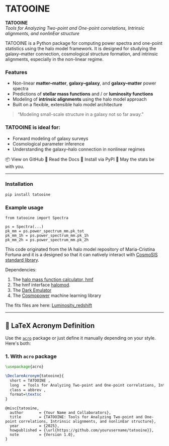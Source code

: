 
# TATOOINE

**TATOOINE**  
*Tools for Analyzing Two-point and One-point correlations, Intrinsic alignments, and nonlinEar structure*

TATOOINE is a Python package for computing power spectra and one-point statistics using the halo model framework. It is designed for studying the galaxy–matter connection, cosmological structure formation, and intrinsic alignments, especially in the non-linear regime.

### Features
- Non-linear **matter–matter**, **galaxy–galaxy**, and **galaxy–matter** power spectra
- Predictions of **stellar mass functions** and / or **luminosity functions**
- Modeling of **intrinsic alignments** using the halo model approach
- Built on a flexible, extensible halo model architecture

> “Modeling small-scale structure in a galaxy not so far away.”

### TATOOINE is ideal for:

- Forward modeling of galaxy surveys
- Cosmological parameter inference
- Understanding the galaxy–halo connection in nonlinear regimes

📦 View on GitHub
📄 Read the Docs
💾 Install via PyPI
🖖 May the stats be with you.

---

### Installation

```bash
pip install tatooine
```

### Example usage

```
from tatooine import Spectra

ps = Spectra(...)
pk_mm = ps.power_spectrum_mm.pk_tot
pk_mm_1h = ps.power_spectrum_mm.pk_1h
pk_mm_2h = ps.power_spectrum_mm.pk_2h
```

This code originated from the IA halo model repository of Maria-Cristina Fortuna and it is a designed so that it can natively interact with [CosmoSIS standard library](https://github.com/joezuntz/cosmosis-standard-library).

Dependencies:

1. The [halo mass function calculator, hmf](https://hmf.readthedocs.io/en/3.3.4/)
2. The hmf interface [halomod](https://github.com/halomod/halomod).
3. The [Dark Emulator](https://dark-emulator.readthedocs.io/en/latest/)
4. The [Cosmopower](https://alessiospuriomancini.github.io/cosmopower/) machine learning library


The fits files are here: [Luminosity_redshift](https://ruhr-uni-bochum.sciebo.de/s/ZdAE6nTf0OPyV6S)




---

## 📄 LaTeX Acronym Definition

Use the [`acro`](https://ctan.org/pkg/acro) package or just define it manually depending on your style. Here's both:

### 1. With `acro` package
```latex
\usepackage{acro}

\DeclareAcronym{tatooine}{
  short = TATOOINE ,
  long  = Tools for Analyzing Two-point and One-point correlations, Intrinsic alignments, and nonlinEar structure ,
  class = abbrev ,
  format=\textsc
}
```

```
@misc{tatooine,
  author       = {Your Name and Collaborators},
  title        = {TATOOINE: Tools for Analyzing Two-point and One-point correlations, Intrinsic alignments, and nonlinEar structure},
  year         = {2025},
  howpublished = {\url{https://github.com/yourusername/tatooine}},
  note         = {Version 1.0},
}
```